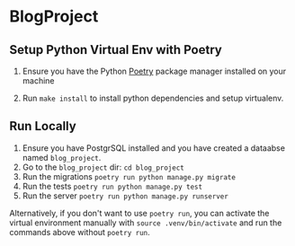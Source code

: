 # BlogProject

## Setup Python Virtual Env with Poetry

1. Ensure you have the Python [Poetry](https://python-poetry.org/docs/#installation) package manager installed on your machine

2. Run `make install` to install python dependencies and setup virtualenv.


## Run Locally

1. Ensure you have PostgrSQL installed and you have created a dataabse named `blog_project`.
2. Go to the `blog_project` dir: `cd blog_project`
3. Run the migrations `poetry run python manage.py migrate`
4. Run the tests `poetry run python manage.py test`
5. Run the server `poetry run python manage.py runserver`

Alternatively, if you don't want to use `poetry run`, you can activate the virtual environment manually with `source .venv/bin/activate`
and run the commands above without `poetry run`.